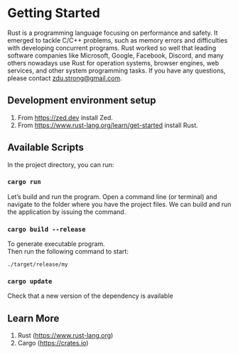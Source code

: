 # Getting Started

Rust is a programming language focusing on performance and safety. It emerged to tackle C/C++ problems, such as memory errors and difficulties with developing concurrent programs. Rust worked so well that leading software companies like Microsoft, Google, Facebook, Discord, and many others nowadays use Rust for operation systems, browser engines, web services, and other system programming tasks. If you have any questions, please contact zdu.strong@gmail.com.

## Development environment setup
1. From https://zed.dev install Zed.<br/>
2. From https://www.rust-lang.org/learn/get-started install Rust.<br/>

## Available Scripts

In the project directory, you can run:

### `cargo run`

Let’s build and run the program. Open a command line (or terminal) and navigate to the folder where you have the project files. We can build and run the application by issuing the command.

### `cargo build --release`

To generate executable program.<br/>
Then run the following command to start:<br/>

    ./target/release/my

### `cargo update`

Check that a new version of the dependency is available<br/>

## Learn More

1. Rust (https://www.rust-lang.org)
2. Cargo (https://crates.io)
